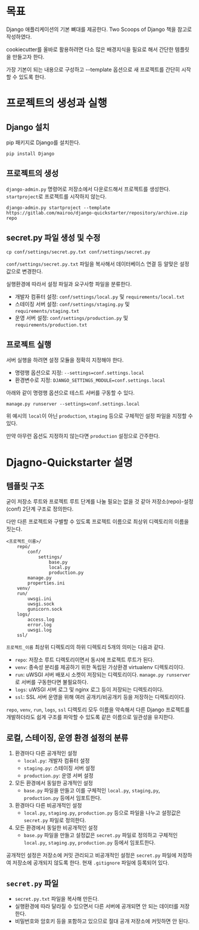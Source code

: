# 목표

Django 애플리케이션의 기본 뼈대를 제공한다. Two Scoops of Django 책을 참고로 작성하였다.

cookiecutter를 올바로 활용하려면 다소 많은 배경지식을 필요로 해서 간단한 템플릿을 만들고자 한다.

가장 기본이 되는 내용으로 구성하고 --template 옵션으로 새 프로젝트를 간단히 시작할 수 있도록 한다.

# 프로젝트의 생성과 실행

## Django 설치

pip 패키지로 Django를 설치한다.

```
pip install Django
```

## 프로젝트의 생성

```django-admin.py``` 명령어로 저장소에서 다운로드해서 프로젝트를 생성한다. ```startproject```로 프로젝트를 시작하지 않는다.

```
django-admin.py startproject --template https://gitlab.com/mairoo/django-quickstarter/repository/archive.zip repo
```
## secret.py 파일 생성 및 수정

```
cp conf/settings/secret.py.txt conf/settings/secret.py
```

```conf/settings/secret.py.txt``` 파일을 복사해서 데이터베이스 연결 등 알맞은 설정값으로 변경한다.

실행환경에 따라서  설정 파일과 요구사항 파일을 분류한다.

* 개발자 컴퓨터 설정: ```conf/settings/local.py``` 및 ```requirements/local.txt```
* 스테이징 서버 설정: ```conf/settings/staging.py``` 및 ```requirements/staging.txt```
* 운영 서버 설정: ```conf/settings/production.py``` 및 ```requirements/production.txt``` 

## 프로젝트 실행

서버 실행을 하려면 설정 모듈을 정확히 지정해야 한다.

* 명령행 옵션으로 지정: ```--settings=conf.settings.local```
* 환경변수로 지정: ```DJANGO_SETTINGS_MODULE=conf.settings.local```

아래와 같이 명령행 옵션으로 테스트 서버를 구동할 수 있다.

```
manage.py runserver --settings=conf.settings.local
```

위 예시의 ```local```이 아닌 ```production```, ```staging``` 등으로 구체적인 설정 파일을 지정할 수 있다.

만약 아무런 옵션도 지정하지 않는다면 ```production``` 설정으로 간주한다.

# Djagno-Quickstarter 설명

## 템플릿 구조

굳이 저장소 루트와 프로젝트 루트 단계를 나눌 필요는 없을 것 같아 저장소(repo)-설정(conf) 2단계 구조로 정의한다.

다만 다른 프로젝트와 구별할 수 있도록 프로젝트 이름으로 최상위 디렉토리의 이름을 짓는다.

```
<프로젝트_이름>/
    repo/
        conf/
            settings/
                base.py
                local.py
                production.py
        manage.py
        properties.ini
    venv/
    run/
        uwsgi.ini
        uwsgi.sock
        gunicorn.sock
    logs/
        access.log
        error.log
        uwsgi.log
    ssl/
```

```프로젝트_이름``` 최상위 디렉토리의 하위 디렉토리 5개의 의미는 다음과 같다.

* ```repo```: 저장소 루트 디렉토리이면서 동시에 프로젝트 루트가 된다.
* ```venv```: 종속성 분리를 제공하기 위한 독립된 가상환경 virtualenv 디렉토리이다.
* ```run```: uWSGI 서버 배포시 소켓이 저장되는 디렉토리이다. ```manage.py runserver```로 서버를 구동한다면 불필요하다.
* ```logs```: uWSGI 서버 로그 및 nginx 로그 등이 저장되는 디렉토리이다.
* ```ssl```: SSL 서버 운영을 위해 여러 공개키/비공개키 등을 저장하는 디렉토리이다.

```repo```, ```venv```, ```run```, ```logs```, ```ssl``` 디렉토리 모두 이름을 약속해서 다른 Django 프로젝트를 개발하더라도 쉽게 구조를 파악할 수 있도록 같은 이름으로 일관성을 유지한다.

## 로컬, 스테이징, 운영 환경 설정의 분류

1. 환경마다 다른 공개적인 설정
    * ```local.py```: 개발자 컴퓨터 설정
    * ```staging.py```: 스테이징 서버 설정
    * ```production.py```: 운영 서버 설정
1. 모든 환경에서 동일한 공개적인 설정
    * ```base.py``` 파일을 만들고 이를 구체적인 ```local.py```, ```staging,py```, ```production.py``` 등에서 임포트한다.
1. 환경마다 다른 비공개적인 설정
    * ```local.py```, ```staging.py```, ```production.py``` 등으로 파일을 나누고 설정값은 ```secret.py``` 파일로 정의한다.
1. 모든 환경에서 동일한 비공개적인 설정
    * ```base.py``` 파일을 만들고 설정값은 ```secret.py``` 파일로 정의하고 구체적인 ```local.py```, ```staging.py```, ```production.py``` 등에서 임포트한다.

공개적인 설정은 저장소에 커밋 관리되고 비공개적인 설정은 ```secret.py``` 파일에 저장하여 저장소에 공개되지 않도록 한다. 현재 ```.gitignore``` 파일에 등록되어 있다.

## ```secret.py``` 파일

* ```secret.py.txt``` 파일을 복사해 만든다.
* 실행환경에 따라 달라질 수 있으면서 다른 서버에 공개되면 안 되는 데이터를 저장한다.
* 비밀번호와 암호키 등을 포함하고 있으므로 절대 공개 저장소에 커밋하면 안 된다.
